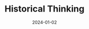 ---
layout: post
title: Historical Thinking
permalink: ''
date: 2024-01-02
categories: [Historical Thinking]
---